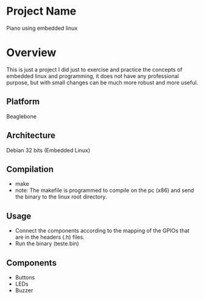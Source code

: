 # Project Name
Piano using embedded linux

# Overview
This is just a project I did just to exercise and practice the concepts of embedded linux and programming, it does not have any professional purpose, but with small changes can be much more robust and more useful.

## Platform
Beaglebone

## Architecture
Debian 32 bits (Embedded Linux)

## Compilation
- make
- note: The makefile is programmed to compile on the pc (x86) and send the binary to the linux root directory.

## Usage
- Connect the components according to the mapping of the GPIOs that are in the headers (.h) files.
- Run the binary (teste.bin)

## Components
- Buttons
- LEDs
- Buzzer
